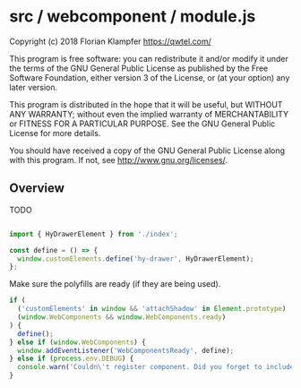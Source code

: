 # src / webcomponent / module.js
Copyright (c) 2018 Florian Klampfer <https://qwtel.com/>

This program is free software: you can redistribute it and/or modify
it under the terms of the GNU General Public License as published by
the Free Software Foundation, either version 3 of the License, or
(at your option) any later version.

This program is distributed in the hope that it will be useful,
but WITHOUT ANY WARRANTY; without even the implied warranty of
MERCHANTABILITY or FITNESS FOR A PARTICULAR PURPOSE.  See the
GNU General Public License for more details.

You should have received a copy of the GNU General Public License
along with this program.  If not, see <http://www.gnu.org/licenses/>.

## Overview
TODO


```js

import { HyDrawerElement } from './index';

const define = () => {
  window.customElements.define('hy-drawer', HyDrawerElement);
};
```

Make sure the polyfills are ready (if they are being used).


```js
if (
  ('customElements' in window && 'attachShadow' in Element.prototype) ||
  (window.WebComponents && window.WebComponents.ready)
) {
  define();
} else if (window.WebComponents) {
  window.addEventListener('WebComponentsReady', define);
} else if (process.env.DEBUG) {
  console.warn('Couldn\'t register component. Did you forget to include a WebComponents polyfill?');
}
```


